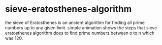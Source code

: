 # sieve-eratosthenes-algorithm
the sieve of Eratosthenes is an ancient algorithm for finding all prime numbers up to any given limit.
simple animation shows the steps that sieve eratosthenes algorithm does to find prime numbers between o to n which was 120.
